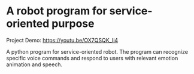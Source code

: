 # A robot program for service-oriented purpose

Project Demo:
https://youtu.be/OX7QSQK_Ii4

A python program for service-oriented robot. The program can recognize specific voice commands and respond to users with relevant emotion animation and speech.



